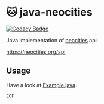 # :cat: java-neocities

[![Codacy Badge](https://api.codacy.com/project/badge/Grade/218e5c873f7843808fc2824a636a412c)](https://app.codacy.com/gh/nelson-mig-l/java-neocities?utm_source=github.com&utm_medium=referral&utm_content=nelson-mig-l/java-neocities&utm_campaign=Badge_Grade_Settings)

Java implementation of [neocities](https://neocities.org/) api.

https://neocities.org/api

## Usage

Have a look at [Example.java](src/main/java/org/neocities/Example.java).

`EOF`
